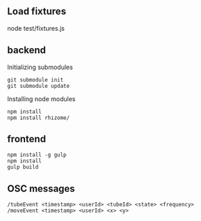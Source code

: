 Load fixtures
--------------

node test/fixtures.js

backend
--------

Initializing submodules

```
git submodule init
git submodule update
```

Installing node modules

```
npm install
npm install rhizome/
```

frontend
----------

```
npm install -g gulp
npm install
gulp build
```

OSC messages
--------------

```
/tubeEvent <timestamp> <userId> <tubeId> <state> <frequency>
/moveEvent <timestamp> <userId> <x> <y>
```